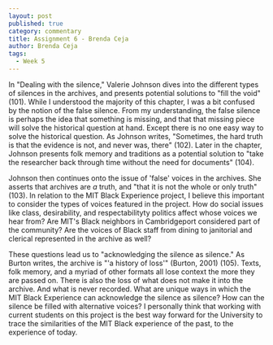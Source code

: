 ```yaml
---
layout: post
published: true
category: commentary
title: Assignment 6 - Brenda Ceja
author: Brenda Ceja
tags:
  - Week 5
---
```

In "Dealing with the silence," Valerie Johnson dives into the different types of silences in the archives, and presents potential solutions to "fill the void" (101). While I understood the majority of this chapter, I was a bit confused by the notion of the false silence. From my understanding, the false silence is perhaps the idea that something is missing, and that that missing piece will solve the historical question at hand. Except there is no one easy way to solve the historical question. As Johnson writes, "Sometimes, the hard truth is that the evidence is not, and never was, there" (102). Later in the chapter, Johnson presents folk memory and traditions as a potential solution to "take the researcher back through time without the need for documents" (104).  

Johnson then continues onto the issue of 'false' voices in the archives. She asserts that archives are *a* truth, and "that it is not the whole or only truth" (103). In relation to the MIT Black Experience project, I believe this important to consider the types of voices featured in the project. How do social issues like class, desirability, and respectabilityty politics affect whose voices we hear from? Are MIT's Black neighbors in Cambridgeport considered part of the community? Are the voices of Black staff from dining to janitorial and clerical represented in the archive as well? 

These questions lead us to "acknowledging the silence as silence." As Burton writes, the archive is "'a history of loss'" (Burton, 2001) (105). Texts, folk memory, and a myriad of other formats all lose context the more they are passed on. There is also the loss of what does not make it into the archive. And what is never recorded. What are unique ways in which the MIT Black Experience can acknowledge the silence as silence? How can the silence be filled with alternative voices? I personally think that working with current students on this project is the best way forward for the University to trace the similarities of the MIT Black experience of the past, to the experience of today.

